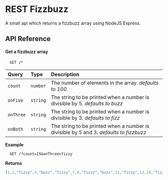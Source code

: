 
# REST Fizzbuzz

A small api which returns a fizzbuzz array using NodeJS Express. 


## API Reference

#### Get a fizzbuzz array

```http
  GET /*
```

| Query | Type     | Description                |
| :-------- | :------- | :------------------------- |
| `count` | `number` | The number of elements in the array. *defaults to 100* |
| `onFive` | `string` | The string to be printed when a number is divisible by 5. *defaults to buzz* |
| `onThree` | `string` | The string to be printed when a number is divisible by 3. *defaults to fizz* |
| `onBoth` | `string` | The string to be printed when a number is divisible by 5 and 3. *defaults to fizzbuzz* |

**Example**

```http
  GET /?count=15&onThree=fizzy
```
**Returns**
```javascript
[1,2,"fizzy",4,"buzz","fizzy",7,8,"fizzy","buzz",11,"fizzy",13,14,"fizzbuzz"]
```

